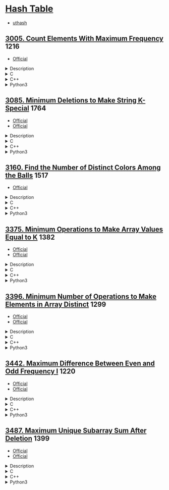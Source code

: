 # [Hash Table](https://en.wikipedia.org/wiki/Hash_table)

- [uthash](https://troydhanson.github.io/uthash/)

## [3005. Count Elements With Maximum Frequency](https://leetcode.com/problems/count-elements-with-maximum-frequency/)  1216

- [Official](https://leetcode.com/problems/count-elements-with-maximum-frequency/editorial/)

<details><summary>Description</summary>

```text
You are given an array nums consisting of positive integers.

Return the total frequencies of elements in nums such that those elements all have the maximum frequency.

The frequency of an element is the number of occurrences of that element in the array.

Example 1:
Input: nums = [1,2,2,3,1,4]
Output: 4
Explanation: The elements 1 and 2 have a frequency of 2 which is the maximum frequency in the array.
So the number of elements in the array with maximum frequency is 4.

Example 2:
Input: nums = [1,2,3,4,5]
Output: 5
Explanation: All elements of the array have a frequency of 1 which is the maximum.
So the number of elements in the array with maximum frequency is 5.

Constraints:
1 <= nums.length <= 100
1 <= nums[i] <= 100
```

<details><summary>Hint</summary>

```text
1. Find frequencies of all elements of the array.
2. Find the elements that have the maximum frequencies and count their total occurrences.
```

</details>

</details>

<details><summary>C</summary>

```c
int compareInteger(const void* n1, const void* n2) {
    // descending order
    return (*(int*)n1 < *(int*)n2);
}
int maxFrequencyElements(int* nums, int numsSize) {
    int retVal = 0;

#define MAX_NUMS_SIZE (100)  // 1 <= nums.length <= 100; 1 <= nums[i] <= 100;
    int hashTable[MAX_NUMS_SIZE];
    memset(hashTable, 0, sizeof(hashTable));

    int i;
    for (i = 0; i < numsSize; ++i) {
        hashTable[nums[i] - 1]++;
    }
    qsort(hashTable, MAX_NUMS_SIZE, sizeof(int), compareInteger);

    int frequency;
    int maxFrequency = 0;
    for (i = 0; i < MAX_NUMS_SIZE; ++i) {
        frequency = hashTable[i];
        if (frequency >= maxFrequency) {
            maxFrequency = frequency;
            retVal += frequency;
        } else {
            break;
        }
    }

    return retVal;
}
```

</details>

<details><summary>C++</summary>

```c++
class Solution {
   private:
    int numsMAXsize = 100;  // 1 <= nums.length <= 100; 1 <= nums[i] <= 100;

   public:
    int maxFrequencyElements(vector<int>& nums) {
        int retVal = 0;

        vector<int> hashTable(numsMAXsize, 0);
        for (int num : nums) {
            hashTable[num - 1]++;
        }
        sort(hashTable.begin(), hashTable.end(), greater());

        int maxFrequency = 0;
        for (int frequency : hashTable) {
            if (frequency >= maxFrequency) {
                maxFrequency = frequency;
                retVal += frequency;
            } else {
                break;
            }
        }

        return retVal;
    }
};
```

</details>

<details><summary>Python3</summary>

```python
class Solution:
    def maxFrequencyElements(self, nums: List[int]) -> int:
        retVal = 0

        frequency = Counter(nums).most_common()

        previous = 0
        for _, value in frequency:
            if value >= previous:
                previous = value
                retVal += value
            else:
                break

        return retVal
```

</details>

## [3085. Minimum Deletions to Make String K-Special](https://leetcode.com/problems/minimum-deletions-to-make-string-k-special/)  1764

- [Official](https://leetcode.com/problems/minimum-deletions-to-make-string-k-special/editorial/)
- [Official](https://leetcode.cn/problems/minimum-deletions-to-make-string-k-special/solutions/3698508/cheng-wei-k-te-shu-zi-fu-chuan-xu-yao-sh-erdq/)

<details><summary>Description</summary>

```text
You are given a string word and an integer k.

We consider word to be k-special if |freq(word[i]) - freq(word[j])| <= k for all indices i and j in the string.

Here, freq(x) denotes the frequency of the character x in word, and |y| denotes the absolute value of y.

Return the minimum number of characters you need to delete to make word k-special.

Example 1:
Input: word = "aabcaba", k = 0
Output: 3
Explanation: We can make word 0-special by deleting 2 occurrences of "a" and 1 occurrence of "c".
Therefore, word becomes equal to "baba" where freq('a') == freq('b') == 2.

Example 2:
Input: word = "dabdcbdcdcd", k = 2
Output: 2
Explanation: We can make word 2-special by deleting 1 occurrence of "a" and 1 occurrence of "d".
Therefore, word becomes equal to "bdcbdcdcd" where freq('b') == 2, freq('c') == 3, and freq('d') == 4.

Example 3:
Input: word = "aaabaaa", k = 2
Output: 1
Explanation: We can make word 2-special by deleting 1 occurrence of "b".
Therefore, word becomes equal to "aaaaaa" where each letter's frequency is now uniformly 6.

Constraints:
1 <= word.length <= 10^5
0 <= k <= 10^5
word consists only of lowercase English letters.
```

<details><summary>Hint</summary>

```text
1. Count the frequency of each letter.
2. Suppose we select several characters as the final answer,
   and let x be the character with the smallest frequency in the answer.
   It can be shown that out of the selected characters,
   the optimal solution will never delete an occurrence of character x to obtain the answer.
3. We will fix a character c and assume that it will be the character with the smallest frequency in the answer.
   Suppose its frequency is x.
4. Then, for every other character, we will count the number of occurrences that will be deleted.
   Suppose that the current character has y occurrences.
   - If y < x, we need to delete all of them.
   - if y > x + k, we should delete y - x - k of such character.
   - Otherwise we don’t need to delete it.
```

</details>

</details>

<details><summary>C</summary>

```c
int minimumDeletions(char* word, int k) {
    int retVal = 0;

#define MAX_LETTER_SIZE (26)  // word consists only of lowercase English letters.

    int frequency[MAX_LETTER_SIZE];
    memset(frequency, 0, sizeof(frequency));
    for (int i = 0; word[i]; i++) {
        frequency[word[i] - 'a']++;
    }

    retVal = strlen(word);
    int a, b, deleted;
    for (int i = 0; i < MAX_LETTER_SIZE; i++) {
        if (frequency[i] == 0) {
            continue;
        }

        a = frequency[i];
        deleted = 0;
        for (int j = 0; j < MAX_LETTER_SIZE; j++) {
            if (frequency[j] == 0) {
                continue;
            }

            b = frequency[j];
            if (a > b) {
                deleted += b;
            } else if (b > a + k) {
                deleted += b - (a + k);
            }
        }

        if (deleted < retVal) {
            retVal = deleted;
        }
    }

    return retVal;
}
```

</details>

<details><summary>C++</summary>

```c++
class Solution {
   public:
    int minimumDeletions(string word, int k) {
        int retVal = 0;

        unordered_map<char, int> frequency;
        for (auto &ch : word) {
            frequency[ch]++;
        }

        retVal = word.size();
        for (auto &[_, a] : frequency) {
            int deleted = 0;
            for (auto &[_, b] : frequency) {
                if (a > b) {
                    deleted += b;
                } else if (b > a + k) {
                    deleted += b - (a + k);
                }
            }
            retVal = min(retVal, deleted);
        }

        return retVal;
    }
};
```

</details>

<details><summary>Python3</summary>

```python
class Solution:
    def minimumDeletions(self, word: str, k: int) -> int:
        retVal = 0

        frequency = defaultdict(int)
        for c in word:
            frequency[c] += 1

        retVal = len(word)
        for a in frequency.values():
            deleted = 0
            for b in frequency.values():
                if a > b:
                    deleted += b
                elif b > a + k:
                    deleted += (b - (a + k))
            retVal = min(retVal, deleted)

        return retVal
```

</details>

## [3160. Find the Number of Distinct Colors Among the Balls](https://leetcode.com/problems/find-the-number-of-distinct-colors-among-the-balls/)  1517

- [Official](https://leetcode.com/problems/find-the-number-of-distinct-colors-among-the-balls/editorial/)

<details><summary>Description</summary>

```text
You are given an integer limit and a 2D array queries of size n x 2.

There are limit + 1 balls with distinct labels in the range [0, limit].
Initially, all balls are uncolored.
For every query in queries that is of the form [x, y], you mark ball x with the color y.
After each query, you need to find the number of distinct colors among the balls.

Return an array result of length n, where result[i] denotes the number of distinct colors after ith query.

Note that when answering a query, lack of a color will not be considered as a color.

Example 1:
Input: limit = 4, queries = [[1,4],[2,5],[1,3],[3,4]]
Output: [1,2,2,3]
Explanation:
After query 0, ball 1 has color 4.
After query 1, ball 1 has color 4, and ball 2 has color 5.
After query 2, ball 1 has color 3, and ball 2 has color 5.
After query 3, ball 1 has color 3, ball 2 has color 5, and ball 3 has color 4.

Example 2:
Input: limit = 4, queries = [[0,1],[1,2],[2,2],[3,4],[4,5]]
Output: [1,2,2,3,4]
Explanation:
After query 0, ball 0 has color 1.
After query 1, ball 0 has color 1, and ball 1 has color 2.
After query 2, ball 0 has color 1, and balls 1 and 2 have color 2.
After query 3, ball 0 has color 1, balls 1 and 2 have color 2, and ball 3 has color 4.
After query 4, ball 0 has color 1, balls 1 and 2 have color 2, ball 3 has color 4, and ball 4 has color 5.

Constraints:
1 <= limit <= 109
1 <= n == queries.length <= 10^5
queries[i].length == 2
0 <= queries[i][0] <= limit
1 <= queries[i][1] <= 10^9
```

<details><summary>Hint</summary>

```text
1. Use two HashMaps to maintain the color of each ball and the set of balls with each color.
```

</details>

</details>

<details><summary>C</summary>

```c
struct hashTable {
    int key;
    int value;
    UT_hash_handle hh;
};
void freeAll(struct hashTable *pFree) {
    struct hashTable *current;
    struct hashTable *tmp;
    HASH_ITER(hh, pFree, current, tmp) {
        // printf("%d: %d\n", pFree->key, pFree->value);
        HASH_DEL(pFree, current);
        free(current);
    }
}
/**
 * Note: The returned array must be malloced, assume caller calls free().
 */
int *queryResults(int limit, int **queries, int queriesSize, int *queriesColSize, int *returnSize) {
    int *pRetVal = NULL;

    (*returnSize) = 0;

    pRetVal = (int *)calloc(queriesSize, sizeof(int));
    if (pRetVal == NULL) {
        perror("calloc");
        return NULL;
    }

    struct hashTable *pColorHashTable = NULL;
    struct hashTable *pBallHashTable = NULL;
    struct hashTable *pTemp;
    int ball, color, prevColor;
    for (int i = 0; i < queriesSize; i++) {
        ball = queries[i][0];
        color = queries[i][1];

        pTemp = NULL;
        HASH_FIND_INT(pBallHashTable, &ball, pTemp);
        if (pTemp != NULL) {
            // Decrement count of the previous color on the ball
            prevColor = pTemp->value;
            pTemp->value = color;

            pTemp = NULL;
            HASH_FIND_INT(pColorHashTable, &prevColor, pTemp);
            if (pTemp != NULL) {
                pTemp->value--;
                // If there are no balls with previous color left, remove color from color map
                if (pTemp->value == 0) {
                    HASH_DEL(pColorHashTable, pTemp);
                    free(pTemp);
                }
            }
        } else {
            // Set color of ball to the new color
            pTemp = NULL;
            pTemp = (struct hashTable *)malloc(sizeof(struct hashTable));
            if (pTemp == NULL) {
                perror("malloc");
                freeAll(pColorHashTable);
                freeAll(pBallHashTable);
                free(pRetVal);
                pRetVal = NULL;
                return pRetVal;
            }
            pTemp->key = ball;
            pTemp->value = color;
            HASH_ADD_INT(pBallHashTable, key, pTemp);
        }

        // Increment the count of the new color
        pTemp = NULL;
        HASH_FIND_INT(pColorHashTable, &color, pTemp);
        if (pTemp == NULL) {
            pTemp = (struct hashTable *)malloc(sizeof(struct hashTable));
            if (pTemp == NULL) {
                perror("malloc");
                freeAll(pColorHashTable);
                freeAll(pBallHashTable);
                free(pRetVal);
                pRetVal = NULL;
                return pRetVal;
            }
            pTemp->key = color;
            pTemp->value = 1;
            HASH_ADD_INT(pColorHashTable, key, pTemp);
        } else {
            pTemp->value += 1;
        }

        pRetVal[i] = HASH_COUNT(pColorHashTable);
        (*returnSize)++;
    }

    //
    freeAll(pColorHashTable);
    freeAll(pBallHashTable);

    return pRetVal;
}
```

</details>

<details><summary>C++</summary>

```c++
class Solution {
   public:
    vector<int> queryResults(int limit, vector<vector<int>>& queries) {
        vector<int> retVal;

        int queriesSize = queries.size();
        retVal.resize(queriesSize);

        unordered_map<int, int> colorMap;
        unordered_map<int, int> ballMap;
        for (int i = 0; i < queriesSize; i++) {
            int ball = queries[i][0];
            int color = queries[i][1];
            if (ballMap.find(ball) != ballMap.end()) {
                // Decrement count of the previous color on the ball
                int prevColor = ballMap[ball];
                colorMap[prevColor]--;

                // If there are no balls with previous color left, remove color from color map
                if (colorMap[prevColor] == 0) {
                    colorMap.erase(prevColor);
                }
            }
            ballMap[ball] = color;  // Set color of ball to the new color
            colorMap[color]++;      // Increment the count of the new color
            retVal[i] = colorMap.size();
        }

        return retVal;
    }
};
```

</details>

<details><summary>Python3</summary>

```python
class Solution:
    def queryResults(self, limit: int, queries: List[List[int]]) -> List[int]:
        retVal = []

        queriesSize = len(queries)

        colorMap = {}
        ballMap = {}
        for i in range(queriesSize):
            ball, color = queries[i]

            # Check if ball is already colored
            if ball in ballMap:
                # Decrement count of the previous color on the ball
                prevColor = ballMap[ball]
                colorMap[prevColor] -= 1

                # If there are no balls with previous color left, remove color from color map
                if colorMap[prevColor] == 0:
                    del colorMap[prevColor]

            ballMap[ball] = color  # Set color of ball to the new color
            colorMap[color] = colorMap.get(color, 0) + 1  # Increment the count of the new color

            retVal.append(len(colorMap))

        return retVal
```

</details>

## [3375. Minimum Operations to Make Array Values Equal to K](https://leetcode.com/problems/minimum-operations-to-make-array-values-equal-to-k/)  1382

- [Official](https://leetcode.com/problems/minimum-operations-to-make-array-values-equal-to-k/editorial/)
- [Official](https://leetcode.cn/problems/minimum-operations-to-make-array-values-equal-to-k/solutions/3636172/shi-shu-zu-de-zhi-quan-bu-wei-k-de-zui-s-bhcw/)

<details><summary>Description</summary>

```text
You are given an integer array nums and an integer k.

An integer h is called valid if all values in the array that are strictly greater than h are identical.

For example, if nums = [10, 8, 10, 8], a valid integer is h = 9 because all nums[i] > 9 are equal to 10,
but 5 is not a valid integer.

You are allowed to perform the following operation on nums:
- Select an integer h that is valid for the current values in nums.
- For each index i where nums[i] > h, set nums[i] to h.

Return the minimum number of operations required to make every element in nums equal to k.
If it is impossible to make all elements equal to k, return -1.

Example 1:
Input: nums = [5,2,5,4,5], k = 2
Output: 2
Explanation:
The operations can be performed in order using valid integers 4 and then 2.

Example 2:
Input: nums = [2,1,2], k = 2
Output: -1
Explanation:
It is impossible to make all the values equal to 2.

Example 3:
Input: nums = [9,7,5,3], k = 1
Output: 4
Explanation:
The operations can be performed using valid integers in the order 7, 5, 3, and 1.

Constraints:
1 <= nums.length <= 100
1 <= nums[i] <= 100
1 <= k <= 100
```

<details><summary>Hint</summary>

```text
1. Handle the case when the array contains an integer less than k
2. Start by performing operations on the highest integer
3. You can perform an operation on the highest integer using the second-highest,
   an operation on the second-highest using the third-highest, and so forth.
4. The answer is the number of distinct integers in the array that are larger than k.
```

</details>

</details>

<details><summary>C</summary>

```c
struct hashTable {
    int key;
    UT_hash_handle hh;
};
void freeAll(struct hashTable *pFree) {
    struct hashTable *current;
    struct hashTable *tmp;
    HASH_ITER(hh, pFree, current, tmp) {
        // printf("%d\n", pFree->key);
        HASH_DEL(pFree, current);
        free(current);
    }
}
int minOperations(int *nums, int numsSize, int k) {
    int retVal = -1;  // If it is impossible to make all elements equal to k, return -1.

    struct hashTable *pHashTable = NULL;
    struct hashTable *pTemp;
    int key;
    for (int i = 0; i < numsSize; i++) {
        key = nums[i];
        if (key < k) {
            freeAll(pHashTable);
            return retVal;
        } else if (key > k) {
            pTemp = NULL;
            HASH_FIND_INT(pHashTable, &key, pTemp);
            if (pTemp != NULL) {
                continue;
            }

            pTemp = (struct hashTable *)malloc(sizeof(struct hashTable));
            if (pTemp == NULL) {
                perror("malloc");
                freeAll(pHashTable);
                return retVal;
            }
            pTemp->key = key;
            HASH_ADD_INT(pHashTable, key, pTemp);
        }
    }
    retVal = HASH_COUNT(pHashTable);
    freeAll(pHashTable);

    return retVal;
}
```

</details>

<details><summary>C++</summary>

```c++
class Solution {
   public:
    int minOperations(vector<int>& nums, int k) {
        int retVal = -1;  // If it is impossible to make all elements equal to k, return -1.

        unordered_set<int> hashTable;
        for (int x : nums) {
            if (x < k) {
                return retVal;
            } else if (x > k) {
                hashTable.insert(x);
            }
        }
        retVal = hashTable.size();

        return retVal;
    }
};
```

</details>

<details><summary>Python3</summary>

```python
class Solution:
    def minOperations(self, nums: List[int], k: int) -> int:
        retVal = -1  # If it is impossible to make all elements equal to k, return -1.

        hashTable = set()
        for x in nums:
            if x < k:
                return retVal
            elif x > k:
                hashTable.add(x)
        retVal = len(hashTable)

        return retVal
```

</details>

## [3396. Minimum Number of Operations to Make Elements in Array Distinct](https://leetcode.com/problems/minimum-number-of-operations-to-make-elements-in-array-distinct/)  1299

- [Official](https://leetcode.com/problems/minimum-number-of-operations-to-make-elements-in-array-distinct/editorial/)
- [Official](https://leetcode.cn/problems/minimum-number-of-operations-to-make-elements-in-array-distinct/solutions/3634685/shi-shu-zu-yuan-su-hu-bu-xiang-tong-suo-cay1s/)

<details><summary>Description</summary>

```text
You are given an integer array nums. You need to ensure that the elements in the array are distinct.
To achieve this, you can perform the following operation any number of times:
- Remove 3 elements from the beginning of the array.
  If the array has fewer than 3 elements, remove all remaining elements.

Note that an empty array is considered to have distinct elements.
Return the minimum number of operations needed to make the elements in the array distinct.

Example 1:
Input: nums = [1,2,3,4,2,3,3,5,7]
Output: 2
Explanation:
In the first operation, the first 3 elements are removed, resulting in the array [4, 2, 3, 3, 5, 7].
In the second operation, the next 3 elements are removed, resulting in the array [3, 5, 7], which has distinct elements.
Therefore, the answer is 2.

Example 2:
Input: nums = [4,5,6,4,4]
Output: 2
Explanation:
In the first operation, the first 3 elements are removed, resulting in the array [4, 4].
In the second operation, all remaining elements are removed, resulting in an empty array.
Therefore, the answer is 2.

Example 3:
Input: nums = [6,7,8,9]
Output: 0
Explanation:
The array already contains distinct elements. Therefore, the answer is 0.

Constraints:
1 <= nums.length <= 100
1 <= nums[i] <= 100
```

<details><summary>Hint</summary>

```text
1. The constraints are small. Try brute force.
```

</details>

</details>

<details><summary>C</summary>

```c
int minimumOperations(int* nums, int numsSize) {
    int retVal = 0;

    int hashTable[128];  // 1 <= nums.length <= 100
    memset(hashTable, 0, sizeof(hashTable));

    for (int i = numsSize - 1; i >= 0; --i) {
        if (hashTable[nums[i]] == 1) {
            retVal = i / 3 + 1;
            break;
        }
        hashTable[nums[i]] = 1;
    }

    return retVal;
}
```

</details>

<details><summary>C++</summary>

```c++
class Solution {
   public:
    int minimumOperations(vector<int>& nums) {
        int retVal = 0;

        vector<int> hashTable(128, 0);  // 1 <= nums.length <= 100

        int numsSize = nums.size();
        for (int i = numsSize - 1; i >= 0; --i) {
            if (hashTable[nums[i]] == 1) {
                retVal = i / 3 + 1;
                break;
            }
            hashTable[nums[i]] = 1;
        }

        return retVal;
    }
};
```

</details>

<details><summary>Python3</summary>

```python
class Solution:
    def minimumOperations(self, nums: List[int]) -> int:
        retVal = 0

        hashTable = [0] * 128  # 1 <= nums.length <= 100

        numsSize = len(nums)
        for i in range(numsSize-1, -1, -1):
            if hashTable[nums[i]] == 1:
                retVal = i // 3 + 1
                break
            hashTable[nums[i]] = 1

        return retVal
```

</details>

## [3442. Maximum Difference Between Even and Odd Frequency I](https://leetcode.com/problems/maximum-difference-between-even-and-odd-frequency-i/)  1220

- [Official](https://leetcode.com/problems/maximum-difference-between-even-and-odd-frequency-i/editorial/)
- [Official](https://leetcode.cn/problems/maximum-difference-between-even-and-odd-frequency-i/solutions/3692731/qi-ou-pin-ci-jian-de-zui-da-chai-zhi-i-b-wy8k/)

<details><summary>Description</summary>

```text
You are given a string s consisting of lowercase English letters.

Your task is to find the maximum difference diff = a1 - a2
between the frequency of characters a1 and a2 in the string such that:
- a1 has an odd frequency in the string.
- a2 has an even frequency in the string.

Return this maximum difference.

Example 1:
Input: s = "aaaaabbc"
Output: 3
Explanation:
The character 'a' has an odd frequency of 5, and 'b' has an even frequency of 2.
The maximum difference is 5 - 2 = 3.

Example 2:
Input: s = "abcabcab"
Output: 1
Explanation:
The character 'a' has an odd frequency of 3, and 'c' has an even frequency of 2.
The maximum difference is 3 - 2 = 1.

Constraints:
3 <= s.length <= 100
s consists only of lowercase English letters.
s contains at least one character with an odd frequency and one with an even frequency.
```

<details><summary>Hint</summary>

```text
1. Use a frequency map to identify the maximum odd and minimum even frequencies. Then, calculate their difference.
```

</details>

</details>

<details><summary>C</summary>

```c
#define MAX_LETTERS (26)  // s consists only of lowercase English letters.
int maxDifference(char* s) {
    int retVal = 0;

    int frequency[MAX_LETTERS];
    memset(frequency, 0, sizeof(frequency));
    for (int i = 0; s[i] != '\0'; ++i) {
        frequency[s[i] - 'a']++;
    }

    int value;
    int maxOdd = 0;
    int minEven = strlen(s);
    for (int i = 0; i < MAX_LETTERS; ++i) {
        value = frequency[i];
        if (value == 0) {
            continue;  // Skip letters that do not appear in the string.
        }

        if (value % 2 == 1) {
            if (value > maxOdd) {
                maxOdd = value;
            }
        } else {
            if (value < minEven) {
                minEven = value;
            }
        }
    }
    retVal = maxOdd - minEven;

    return retVal;
}
```

</details>

<details><summary>C++</summary>

```c++
class Solution {
   public:
    int maxDifference(string s) {
        int retVal = 0;

        unordered_map<char, int> frequency;
        for (char c : s) {
            frequency[c]++;
        }

        int maxOdd = 0;
        int minEven = s.size();
        for (const auto& [key, value] : frequency) {
            if (value % 2 == 1) {
                maxOdd = max(maxOdd, value);
            } else {
                minEven = min(minEven, value);
            }
        }
        retVal = maxOdd - minEven;

        return retVal;
    }
};
```

</details>

<details><summary>Python3</summary>

```python
class Solution:
    def maxDifference(self, s: str) -> int:
        retVal = 0

        frequency = Counter(s)

        maxOdd = max(i for i in frequency.values() if i % 2 == 1)
        minEven = min(i for i in frequency.values() if i % 2 == 0)
        retVal = maxOdd - minEven

        return retVal
```

</details>

## [3487. Maximum Unique Subarray Sum After Deletion](https://leetcode.com/problems/maximum-unique-subarray-sum-after-deletion/)  1399

- [Official](https://leetcode.com/problems/maximum-unique-subarray-sum-after-deletion/editorial/)
- [Official](https://leetcode.cn/problems/maximum-unique-subarray-sum-after-deletion/solutions/3724108/shan-chu-hou-de-zui-da-zi-shu-zu-yuan-su-b7l6/)

<details><summary>Description</summary>

```text
You are given an integer array nums.

You are allowed to delete any number of elements from nums without making it empty.
After performing the deletions, select a subarray of nums such that:

All elements in the subarray are unique.
The sum of the elements in the subarray is maximized.
Return the maximum sum of such a subarray.

Example 1:
Input: nums = [1,2,3,4,5]
Output: 15
Explanation:
Select the entire array without deleting any element to obtain the maximum sum.

Example 2:
Input: nums = [1,1,0,1,1]
Output: 1
Explanation:
Delete the element nums[0] == 1, nums[1] == 1, nums[2] == 0, and nums[3] == 1.
Select the entire array [1] to obtain the maximum sum.

Example 3:
Input: nums = [1,2,-1,-2,1,0,-1]
Output: 3
Explanation:
Delete the elements nums[2] == -1 and nums[3] == -2,
and select the subarray [2, 1] from [1, 2, 1, 0, -1] to obtain the maximum sum.

Constraints:
1 <= nums.length <= 100
-100 <= nums[i] <= 100
```

<details><summary>Hint</summary>

```text
1. If the maximum element in the array is less than zero, the answer is the maximum element.
2. Otherwise, the answer is the sum of all unique values that are greater than or equal to zero.
```

</details>

</details>

<details><summary>C</summary>

```c
struct hashTable {
    int key;
    UT_hash_handle hh;
};
void freeAll(struct hashTable *pFree) {
    struct hashTable *current;
    struct hashTable *tmp;
    HASH_ITER(hh, pFree, current, tmp) {
        // printf("%d\n", pFree->key);
        HASH_DEL(pFree, current);
        free(current);
    }
}
int maxSum(int *nums, int numsSize) {
    int retVal = 0;

    int maxNum = nums[0];
    int sumOfPositiveNumsSet = 0;
    struct hashTable *pPositiveNumsSet = NULL;
    struct hashTable *pTemp;
    int key;
    for (int i = 0; i < numsSize; i++) {
        maxNum = fmax(maxNum, nums[i]);

        if (nums[i] <= 0) {
            continue;
        }

        key = nums[i];
        pTemp = NULL;
        HASH_FIND_INT(pPositiveNumsSet, &key, pTemp);
        if (pTemp != NULL) {
            continue;
        }
        pTemp = (struct hashTable *)malloc(sizeof(struct hashTable));
        if (pTemp == NULL) {
            perror("malloc");
            goto exit;
        }
        pTemp->key = key;
        HASH_ADD_INT(pPositiveNumsSet, key, pTemp);
        sumOfPositiveNumsSet += key;
    }

    if (HASH_COUNT(pPositiveNumsSet) == 0) {
        retVal = maxNum;
    } else {
        retVal = sumOfPositiveNumsSet;
    }

exit:
    freeAll(pPositiveNumsSet);

    return retVal;
}
```

</details>

<details><summary>C++</summary>

```c++
class Solution {
   public:
    int maxSum(vector<int>& nums) {
        int retVal = 0;

        unordered_set<int> positiveNumsSet;
        for (int num : nums) {
            if (num > 0) {
                positiveNumsSet.emplace(num);
            }
        }
        if (positiveNumsSet.empty()) {
            retVal = *max_element(nums.begin(), nums.end());
        } else {
            retVal = accumulate(positiveNumsSet.begin(), positiveNumsSet.end(), 0);
        }

        return retVal;
    }
};
```

</details>

<details><summary>Python3</summary>

```python
class Solution:
    def maxSum(self, nums: List[int]) -> int:
        retVal = 0

        positiveNumsSet = set([num for num in nums if num > 0])
        retVal = max(nums) if len(positiveNumsSet) == 0 else sum(positiveNumsSet)

        return retVal
```

</details>
